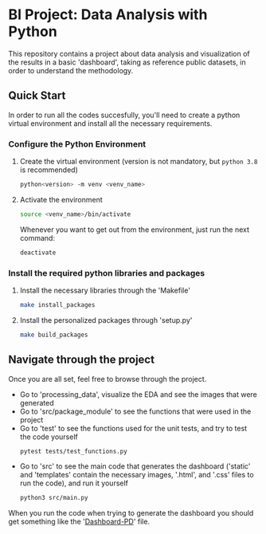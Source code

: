 # BI Project: Data Analysis with Python
This repository contains a project about data analysis and visualization of the results in a basic 'dashboard', taking as reference public datasets, in order to understand the methodology.


## Quick Start
In order to run all the codes succesfully, you'll need to create a python virtual environment and install all the necessary requirements.

### Configure the Python Environment
1. Create the virtual environment (version is not mandatory, but `python 3.8` is recommended)
   ```sh
   python<version> -m venv <venv_name>
   ```
2. Activate the environment
   ```sh
   source <venv_name>/bin/activate
   ```
   Whenever you want to get out from the environment, just run the next command:
   ```sh
   deactivate
   ```

### Install the required python libraries and packages
1. Install the necessary libraries through the 'Makefile'
   ```sh
   make install_packages
   ```
2. Install the personalized packages through 'setup.py'
   ```sh
   make build_packages
   ```


## Navigate through the project
Once you are all set, feel free to browse through the project. 

* Go to 'processing_data', visualize the EDA and see the images that were generated
* Go to 'src/package_module' to see the functions that were used in the project
* Go to 'test' to see the functions used for the unit tests, and try to test the code yourself
   ```sh
   pytest tests/test_functions.py
   ```
* Go to 'src' to see the main code that generates the dashboard ('static' and 'templates' contain the necessary images, '.html', and '.css' files to run the code), and run it yourself
   ```sh
   python3 src/main.py
   ```

When you run the code when trying to generate the dashboard you should get something like the '[Dashboard-PD](Dashboard-PD.pdf)' file.
